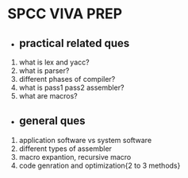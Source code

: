 # SPCC VIVA PREP

- ## practical related ques
1. what is lex and yacc?
2. what is parser?
3. different phases of compiler?
4. what is pass1 pass2 assembler?
5. what are macros?

- ## general ques
1. application software vs system software
2. different types of assembler
3. macro expantion, recursive macro
4. code genration and optimization{2 to 3 methods}